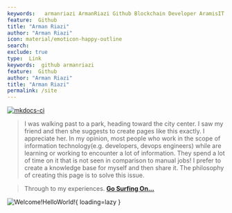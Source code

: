 ```yaml
---
keywords:   armanriazi ArmanRiazi Github Blockchain Developer AramisIT ArazhIT
feature:  Github 
title: "Arman Riazi"
author: "Arman Riazi"
icon: material/emoticon-happy-outline
search:
exclude: true
type:  Link
keywords:  github armanriazi
feature:  Github
author: "Arman Riazi"
title: "Arman Riazi"
permalink: /site
---
```

[![mkdocs-ci](https://github.com/armanriazi/armanriazi.github.io/actions/workflows/ci.yml/badge.svg?branch=master)](https://github.com/armanriazi/armanriazi.github.io/actions/workflows/ci.yml)
> I was walking past to a park, heading toward the city center. I saw my friend and then she suggests to create pages like this exactly. I appreciate her.
> In my opinion, most people who work in the scope of information technology(e.g. developers, devops engineers) while are learning or working to encounter a lot of information. They spend a lot of time on it that is not seen in comparison to manual jobs!
>  I prefer to create a knowledge base for myself and then share it.
>  The philosophy of creating this page is to solve this issue.

> Through to my experiences. 
**[Go Surfing On...](https://armanriazi.github.io/site)**


![Welcome!HelloWorld!](https://ipfs.io/ipfs/QmXEvRE4sRszXSCPTVFu71mSkXNcGedwa3hBiv8ZkbhhUh){ loading=lazy }

